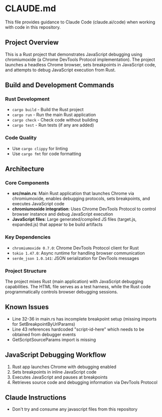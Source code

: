 # CLAUDE.md

This file provides guidance to Claude Code (claude.ai/code) when working with code in this repository.

## Project Overview

This is a Rust project that demonstrates JavaScript debugging using chromiumoxide (a Chrome DevTools Protocol implementation). The project launches a headless Chrome browser, sets breakpoints in JavaScript code, and attempts to debug JavaScript execution from Rust.

## Build and Development Commands

### Rust Development
- `cargo build` - Build the Rust project
- `cargo run` - Run the main Rust application 
- `cargo check` - Check code without building
- `cargo test` - Run tests (if any are added)

### Code Quality
- Use `cargo clippy` for linting
- Use `cargo fmt` for code formatting

## Architecture

### Core Components
- **src/main.rs**: Main Rust application that launches Chrome via chromiumoxide, enables debugging protocols, sets breakpoints, and executes JavaScript code
- **chromiumoxide integration**: Uses Chrome DevTools Protocol to control browser instance and debug JavaScript execution
- **JavaScript files**: Large generated/compiled JS files (target.js, expanded.js) that appear to be build artifacts

### Key Dependencies
- `chromiumoxide 0.7.0`: Chrome DevTools Protocol client for Rust
- `tokio 1.47.0`: Async runtime for handling browser communication
- `serde_json 1.0.141`: JSON serialization for DevTools messages

### Project Structure
The project mixes Rust (main application) with JavaScript debugging capabilities. The HTML file serves as a test harness, while the Rust code programmatically controls browser debugging sessions.

## Known Issues
- Line 32-36 in main.rs has incomplete breakpoint setup (missing imports for SetBreakpointByUrlParams)
- Line 43 references hardcoded "script-id-here" which needs to be obtained from debugger events
- GetScriptSourceParams import is missing

## JavaScript Debugging Workflow
1. Rust app launches Chrome with debugging enabled
2. Sets breakpoints in inline JavaScript code
3. Executes JavaScript and pauses at breakpoints
4. Retrieves source code and debugging information via DevTools Protocol

## Claude Instructions
- Don't try and consume any javascript files from this repository